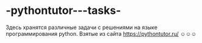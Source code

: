 # -pythontutor---tasks-
Здесь хранятся различные  задачи c решениями на языке программирования python. Взятые из сайта https://pythontutor.ru/
☺☺☺
